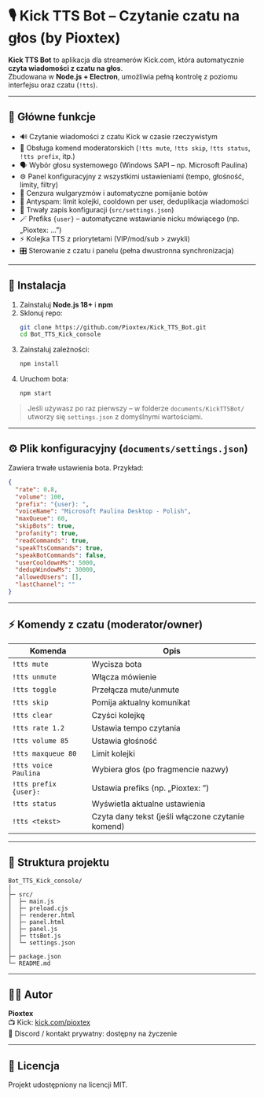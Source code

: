 # 🎙️ Kick TTS Bot – Czytanie czatu na głos (by Pioxtex)

**Kick TTS Bot** to aplikacja dla streamerów Kick.com, która automatycznie **czyta wiadomości z czatu na głos**.  
Zbudowana w **Node.js + Electron**, umożliwia pełną kontrolę z poziomu interfejsu oraz czatu (`!tts`).

---

## 🚀 Główne funkcje

- 🔊 Czytanie wiadomości z czatu Kick w czasie rzeczywistym  
- 👑 Obsługa komend moderatorskich (`!tts mute`, `!tts skip`, `!tts status`, `!tts prefix`, itp.)  
- 🗣️ Wybór głosu systemowego (Windows SAPI – np. Microsoft Paulina)  
- ⚙️ Panel konfiguracyjny z wszystkimi ustawieniami (tempo, głośność, limity, filtry)  
- 🔞 Cenzura wulgaryzmów i automatyczne pomijanie botów  
- 🧠 Antyspam: limit kolejki, cooldown per user, deduplikacja wiadomości  
- 💾 Trwały zapis konfiguracji (`src/settings.json`)  
- 🪄 Prefiks `{user}` – automatyczne wstawianie nicku mówiącego (np. „Pioxtex: ...”)  
- ⚡ Kolejka TTS z priorytetami (VIP/mod/sub > zwykli)  
- 🎛️ Sterowanie z czatu i panelu (pełna dwustronna synchronizacja)

---

## 🧩 Instalacja

1. Zainstaluj **Node.js 18+** i **npm**
2. Sklonuj repo:
   ```bash
   git clone https://github.com/Pioxtex/Kick_TTS_Bot.git
   cd Bot_TTS_Kick_console
   ```
3. Zainstaluj zależności:
   ```bash
   npm install
   ```
4. Uruchom bota:
   ```bash
   npm start
   ```

> Jeśli używasz po raz pierwszy – w folderze `documents/KickTTSBot/` utworzy się `settings.json` z domyślnymi wartościami.

---

## ⚙️ Plik konfiguracyjny (`documents/settings.json`)

Zawiera trwałe ustawienia bota. Przykład:

```json
{
  "rate": 0.8,
  "volume": 100,
  "prefix": "{user}: ",
  "voiceName": "Microsoft Paulina Desktop - Polish",
  "maxQueue": 60,
  "skipBots": true,
  "profanity": true,
  "readCommands": true,
  "speakTtsCommands": true,
  "speakBotCommands": false,
  "userCooldownMs": 5000,
  "dedupWindowMs": 30000,
  "allowedUsers": [],
  "lastChannel": ""
}
```

---

## ⚡ Komendy z czatu (moderator/owner)

| Komenda | Opis |
|----------|------|
| `!tts mute` | Wycisza bota |
| `!tts unmute` | Włącza mówienie |
| `!tts toggle` | Przełącza mute/unmute |
| `!tts skip` | Pomija aktualny komunikat |
| `!tts clear` | Czyści kolejkę |
| `!tts rate 1.2` | Ustawia tempo czytania |
| `!tts volume 85` | Ustawia głośność |
| `!tts maxqueue 80` | Limit kolejki |
| `!tts voice Paulina` | Wybiera głos (po fragmencie nazwy) |
| `!tts prefix {user}: ` | Ustawia prefiks (np. „Pioxtex: ”) |
| `!tts status` | Wyświetla aktualne ustawienia |
| `!tts <tekst>` | Czyta dany tekst (jeśli włączone czytanie komend) |

---

## 🧭 Struktura projektu

```
Bot_TTS_Kick_console/
│
├─ src/
│  ├─ main.js
│  ├─ preload.cjs
│  ├─ renderer.html
│  ├─ panel.html
│  ├─ panel.js
│  ├─ ttsBot.js
│  └─ settings.json
│
├─ package.json
└─ README.md
```

---

## 🧑‍💻 Autor
**Pioxtex**  
📺 Kick: [kick.com/pioxtex](https://kick.com/pioxtex)  
💬 Discord / kontakt prywatny: dostępny na życzenie  

---

## 🧾 Licencja
Projekt udostępniony na licencji MIT.
